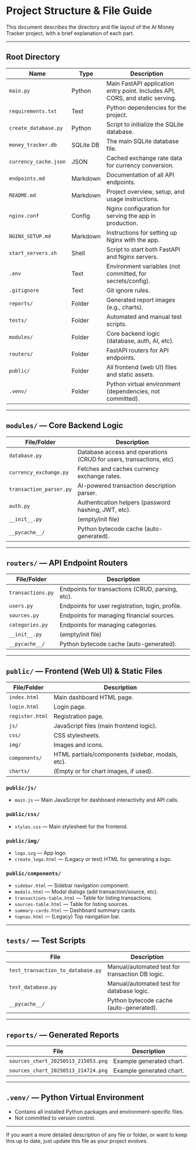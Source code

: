# Project Structure & File Guide

This document describes the directory and file layout of the AI Money Tracker project, with a brief explanation of each part.

---

## Root Directory

| Name                  | Type      | Description                                                                 |
|-----------------------|-----------|-----------------------------------------------------------------------------|
| `main.py`             | Python    | Main FastAPI application entry point. Includes API, CORS, and static serving.|
| `requirements.txt`    | Text      | Python dependencies for the project.                                        |
| `create_database.py`  | Python    | Script to initialize the SQLite database.                                   |
| `money_tracker.db`    | SQLite DB | The main SQLite database file.                                              |
| `currency_cache.json` | JSON      | Cached exchange rate data for currency conversion.                          |
| `endpoints.md`        | Markdown  | Documentation of all API endpoints.                                         |
| `README.md`           | Markdown  | Project overview, setup, and usage instructions.                            |
| `nginx.conf`          | Config    | Nginx configuration for serving the app in production.                      |
| `NGINX_SETUP.md`      | Markdown  | Instructions for setting up Nginx with the app.                             |
| `start_servers.sh`    | Shell     | Script to start both FastAPI and Nginx servers.                             |
| `.env`                | Text      | Environment variables (not committed, for secrets/config).                  |
| `.gitignore`          | Text      | Git ignore rules.                                                          |
| `reports/`            | Folder    | Generated report images (e.g., charts).                                     |
| `tests/`              | Folder    | Automated and manual test scripts.                                          |
| `modules/`            | Folder    | Core backend logic (database, auth, AI, etc).                               |
| `routers/`            | Folder    | FastAPI routers for API endpoints.                                          |
| `public/`             | Folder    | All frontend (web UI) files and static assets.                              |
| `.venv/`              | Folder    | Python virtual environment (dependencies, not committed).                   |

---

## `modules/` — Core Backend Logic

| File/Folder              | Description                                                      |
|--------------------------|------------------------------------------------------------------|
| `database.py`            | Database access and operations (CRUD for users, transactions, etc).|
| `currency_exchange.py`   | Fetches and caches currency exchange rates.                      |
| `transaction_parser.py`  | AI-powered transaction description parser.                       |
| `auth.py`                | Authentication helpers (password hashing, JWT, etc).             |
| `__init__.py`            | (empty/init file)                                                |
| `__pycache__/`           | Python bytecode cache (auto-generated).                          |

---

## `routers/` — API Endpoint Routers

| File/Folder         | Description                                         |
|---------------------|-----------------------------------------------------|
| `transactions.py`   | Endpoints for transactions (CRUD, parsing, etc).    |
| `users.py`          | Endpoints for user registration, login, profile.    |
| `sources.py`        | Endpoints for managing financial sources.           |
| `categories.py`     | Endpoints for managing categories.                  |
| `__init__.py`       | (empty/init file)                                   |
| `__pycache__/`      | Python bytecode cache (auto-generated).             |

---

## `public/` — Frontend (Web UI) & Static Files

| File/Folder         | Description                                         |
|---------------------|-----------------------------------------------------|
| `index.html`        | Main dashboard HTML page.                           |
| `login.html`        | Login page.                                         |
| `register.html`     | Registration page.                                  |
| `js/`               | JavaScript files (main frontend logic).             |
| `css/`              | CSS stylesheets.                                    |
| `img/`              | Images and icons.                                   |
| `components/`       | HTML partials/components (sidebar, modals, etc).    |
| `charts/`           | (Empty or for chart images, if used).               |

### `public/js/`
- `main.js` — Main JavaScript for dashboard interactivity and API calls.

### `public/css/`
- `styles.css` — Main stylesheet for the frontend.

### `public/img/`
- `logo.svg` — App logo.
- `create_logo.html` — (Legacy or test) HTML for generating a logo.

### `public/components/`
- `sidebar.html` — Sidebar navigation component.
- `modals.html` — Modal dialogs (add transaction/source, etc).
- `transactions-table.html` — Table for listing transactions.
- `sources-table.html` — Table for listing sources.
- `summary-cards.html` — Dashboard summary cards.
- `topnav.html` — (Legacy) Top navigation bar.

---

## `tests/` — Test Scripts

| File                        | Description                                 |
|-----------------------------|---------------------------------------------|
| `test_transaction_to_database.py` | Manual/automated test for transaction DB logic. |
| `test_database.py`          | Manual/automated test for database logic.   |
| `__pycache__/`              | Python bytecode cache (auto-generated).     |

---

## `reports/` — Generated Reports

| File                                 | Description                |
|---------------------------------------|----------------------------|
| `sources_chart_20250513_215053.png`   | Example generated chart.   |
| `sources_chart_20250513_214724.png`   | Example generated chart.   |

---

## `.venv/` — Python Virtual Environment

- Contains all installed Python packages and environment-specific files.
- Not committed to version control.

---

If you want a more detailed description of any file or folder, or want to keep this up to date, just update this file as your project evolves. 